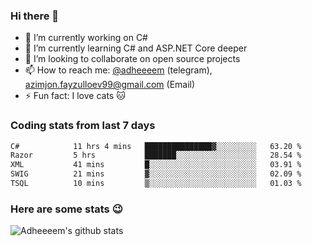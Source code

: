 ### Hi there 👋

<!--
**adheeeem/adheeeem** is a ✨ _special_ ✨ repository because its `README.md` (this file) appears on your GitHub profile.

Here are some ideas to get you started:
-->
- 🔭 I’m currently working on C#
- 🌱 I’m currently learning C# and ASP.NET Core deeper
- 👯 I’m looking to collaborate on open source projects
- 📫 How to reach me: [@adheeeem](https://t.me/adheeeem) (telegram), azimjon.fayzulloev99@gmail.com (Email)
- ⚡ Fun fact: I love cats :cat:


### Coding stats from last 7 days
<!--START_SECTION:waka-->

```txt
C#            11 hrs 4 mins   ███████████████▓░░░░░░░░░   63.20 %
Razor         5 hrs           ███████░░░░░░░░░░░░░░░░░░   28.54 %
XML           41 mins         █░░░░░░░░░░░░░░░░░░░░░░░░   03.91 %
SWIG          21 mins         ▓░░░░░░░░░░░░░░░░░░░░░░░░   02.09 %
TSQL          10 mins         ▒░░░░░░░░░░░░░░░░░░░░░░░░   01.03 %
```

<!--END_SECTION:waka-->

### Here are some stats :wink:
![Adheeeem's github stats](https://github-readme-stats.vercel.app/api?username=adheeeem&show_icons=true&theme=radical)
